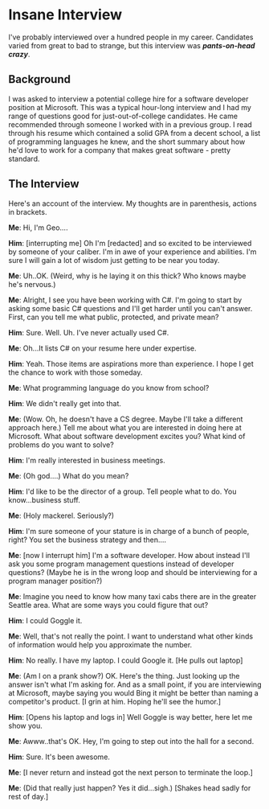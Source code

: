 # Insane Interview

I've probably interviewed over a hundred people in my career.  Candidates varied from great to bad to strange, but this interview was ***pants-on-head crazy***.

## Background

I was asked to interview a potential college hire for a software developer position at Microsoft.  This was a typical hour-long interview and I had my range of questions good for just-out-of-college candidates. He came recommended through someone I worked with in a previous group. I read through his resume which contained a solid GPA from a decent school, a list of programming languages he knew, and the short summary about how he'd love to work for a company that makes great software - pretty standard.

## The Interview

Here's an account of the interview.  My thoughts are in parenthesis, actions in brackets.

**Me**: Hi, I'm Geo....

**Him**: [interrupting me] Oh I'm [redacted] and so excited to be interviewed by someone of your caliber.  I'm in awe of your experience and abilities.  I'm sure I will gain a lot of wisdom just getting to be near you today.

**Me**: Uh..OK. (Weird, why is he laying it on this thick? Who knows maybe he's nervous.)

**Me**: Alright, I see you have been working with C#.  I'm going to start by asking some basic C# questions and I'll get harder until you can't answer.  First, can you tell me what public, protected, and private mean?

**Him**: Sure. Well. Uh. I've never actually used C#.

**Me**: Oh...It lists C# on your resume here under expertise. 

**Him**: Yeah. Those items are aspirations more than experience. I hope I get the chance to work with those someday.

**Me**: What programming language do you know from school?

**Him**: We didn't really get into that.

**Me**: (Wow. Oh, he doesn't have a CS degree.  Maybe I'll take a different approach here.)  Tell me about what you are interested in doing here at Microsoft.  What about software development excites you?  What kind of problems do you want to solve?

**Him**: I'm really interested in business meetings.  

**Me**: (Oh god....) What do you mean?

**Him**: I'd like to be the director of a group.  Tell people what to do.  You know...business stuff.

**Me**: (Holy mackerel. Seriously?)

**Him**: I'm sure someone of your stature is in charge of a bunch of people, right? You set the business strategy and then....

**Me**: [now I interrupt him]  I'm a software developer.  How about instead I'll ask you some program management questions instead of developer questions?  (Maybe he is in the wrong loop and should be interviewing for a program manager position?)

**Me**: Imagine you need to know how many taxi cabs there are in the greater Seattle area.  What are some ways you could figure that out? 

**Him**: I could Goggle it.

**Me**: Well, that's not really the point.  I want to understand what other kinds of information would help you approximate the number.

**Him**: No really.  I have my laptop.  I could Google it. [He pulls out laptop]

**Me**: (Am I on a prank show?) OK. Here's the thing.  Just looking up the answer isn't what I'm asking for.  And as a small point, if you are interviewing at Microsoft, maybe saying you would Bing it might be better than naming a competitor's product. [I grin at him.  Hoping he'll see the humor.]

**Him**: [Opens his laptop and logs in] Well Goggle is way better, here let me show you.

**Me**: Awww..that's OK.  Hey, I'm going to step out into the hall for a second.

**Him**: Sure.  It's been awesome.

**Me**: [I never return and instead got the next person to terminate the loop.]

**Me**: (Did that really just happen?  Yes it did...sigh.) [Shakes head sadly for rest of day.]
